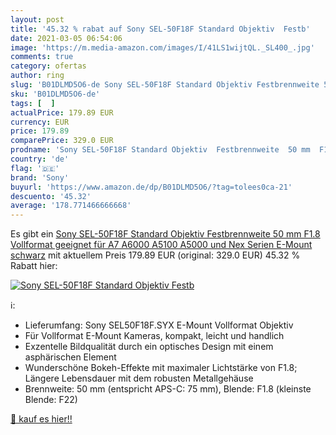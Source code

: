 ```yaml
---
layout: post
title: '45.32 % rabat auf Sony SEL-50F18F Standard Objektiv  Festb'
date: 2021-03-05 06:54:06
image: 'https://m.media-amazon.com/images/I/41LS1wijtQL._SL400_.jpg'
comments: true
category: ofertas
author: ring
slug: 'B01DLMD5O6-de Sony SEL-50F18F Standard Objektiv Festbrennweite 50 mm...'
sku: 'B01DLMD5O6-de'
tags: [  ]
actualPrice: 179.89 EUR
currency: EUR
price: 179.89
comparePrice: 329.0 EUR
prodname: 'Sony SEL-50F18F Standard Objektiv  Festbrennweite  50 mm  F1.8  Vollformat  geeignet für A7  A6000  A5100  A5000 und Nex Serien  E-Mount  schwarz'
country: 'de'
flag: '🇩🇪'
brand: 'Sony'
buyurl: 'https://www.amazon.de/dp/B01DLMD5O6/?tag=tolees0ca-21'
descuento: '45.32'
average: '178.771466666668'
---
```


Es gibt ein [Sony SEL-50F18F Standard Objektiv  Festbrennweite  50 mm  F1.8  Vollformat  geeignet für A7  A6000  A5100  A5000 und Nex Serien  E-Mount  schwarz](https://www.amazon.de/dp/B01DLMD5O6/?tag=tolees0ca-21) mit aktuellem Preis 179.89 EUR (original: 329.0 EUR) 45.32 % Rabatt hier:

[![Sony SEL-50F18F Standard Objektiv  Festb](https://m.media-amazon.com/images/I/41LS1wijtQL._SL400_.jpg)](https://www.amazon.de/dp/B01DLMD5O6/?tag=tolees0ca-21)

ℹ️:

- Lieferumfang: Sony SEL50F18F.SYX E-Mount Vollformat Objektiv
- Für Vollformat E-Mount Kameras, kompakt, leicht und handlich
- Exzentelle Bildqualität durch ein optisches Design mit einem asphärischen Element
- Wunderschöne Bokeh-Effekte mit maximaler Lichtstärke von F1.8; Längere Lebensdauer mit dem robusten Metallgehäuse
- Brennweite: 50 mm (entspricht APS-C: 75 mm), Blende: F1.8 (kleinste Blende: F22)

[🛒 kauf es hier!!](https://www.amazon.de/dp/B01DLMD5O6/?tag=tolees0ca-21)
